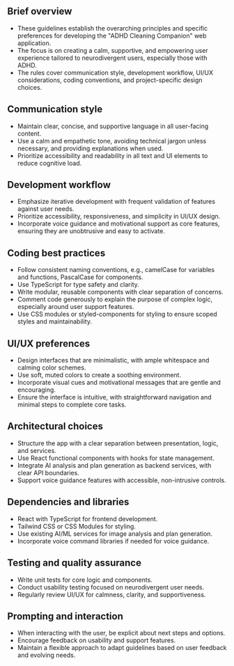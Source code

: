 ## Brief overview
- These guidelines establish the overarching principles and specific preferences for developing the "ADHD Cleaning Companion" web application.
- The focus is on creating a calm, supportive, and empowering user experience tailored to neurodivergent users, especially those with ADHD.
- The rules cover communication style, development workflow, UI/UX considerations, coding conventions, and project-specific design choices.

## Communication style
- Maintain clear, concise, and supportive language in all user-facing content.
- Use a calm and empathetic tone, avoiding technical jargon unless necessary, and providing explanations when used.
- Prioritize accessibility and readability in all text and UI elements to reduce cognitive load.

## Development workflow
- Emphasize iterative development with frequent validation of features against user needs.
- Prioritize accessibility, responsiveness, and simplicity in UI/UX design.
- Incorporate voice guidance and motivational support as core features, ensuring they are unobtrusive and easy to activate.

## Coding best practices
- Follow consistent naming conventions, e.g., camelCase for variables and functions, PascalCase for components.
- Use TypeScript for type safety and clarity.
- Write modular, reusable components with clear separation of concerns.
- Comment code generously to explain the purpose of complex logic, especially around user support features.
- Use CSS modules or styled-components for styling to ensure scoped styles and maintainability.

## UI/UX preferences
- Design interfaces that are minimalistic, with ample whitespace and calming color schemes.
- Use soft, muted colors to create a soothing environment.
- Incorporate visual cues and motivational messages that are gentle and encouraging.
- Ensure the interface is intuitive, with straightforward navigation and minimal steps to complete core tasks.

## Architectural choices
- Structure the app with a clear separation between presentation, logic, and services.
- Use React functional components with hooks for state management.
- Integrate AI analysis and plan generation as backend services, with clear API boundaries.
- Support voice guidance features with accessible, non-intrusive controls.

## Dependencies and libraries
- React with TypeScript for frontend development.
- Tailwind CSS or CSS Modules for styling.
- Use existing AI/ML services for image analysis and plan generation.
- Incorporate voice command libraries if needed for voice guidance.

## Testing and quality assurance
- Write unit tests for core logic and components.
- Conduct usability testing focused on neurodivergent user needs.
- Regularly review UI/UX for calmness, clarity, and supportiveness.

## Prompting and interaction
- When interacting with the user, be explicit about next steps and options.
- Encourage feedback on usability and support features.
- Maintain a flexible approach to adapt guidelines based on user feedback and evolving needs.
